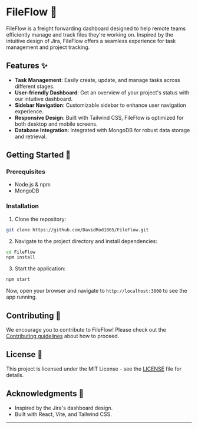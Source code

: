 # FileFlow 📂

<!-- ![FileFlow logo](link-to-your-logo-if-you-have-one.png) -->

FileFlow is a freight forwarding dashboard designed to help remote teams efficiently manage and track files they're working on. Inspired by the intuitive design of Jira, FileFlow offers a seamless experience for task management and project tracking.

## Features ✨

- **Task Management**: Easily create, update, and manage tasks across different stages.
- **User-friendly Dashboard**: Get an overview of your project's status with our intuitive dashboard.
- **Sidebar Navigation**: Customizable sidebar to enhance user navigation experience.
- **Responsive Design**: Built with Tailwind CSS, FileFlow is optimized for both desktop and mobile screens.
- **Database Integration**: Integrated with MongoDB for robust data storage and retrieval.

## Getting Started 🚀

### Prerequisites

- Node.js & npm
- MongoDB

### Installation

1. Clone the repository:
```bash
git clone https://github.com/DavidRod1865/FileFlow.git
```

2. Navigate to the project directory and install dependencies:
```bash
cd FileFlow
npm install
```

3. Start the application:
```bash
npm start
```

Now, open your browser and navigate to `http://localhost:3000` to see the app running.

## Contributing 🤝

We encourage you to contribute to FileFlow! Please check out the [Contributing guidelines](CONTRIBUTING.md) about how to proceed.

## License 📄

This project is licensed under the MIT License - see the [LICENSE](LICENSE) file for details.

## Acknowledgments 🙏

- Inspired by the Jira's dashboard design.
- Built with React, Vite, and Tailwind CSS.

---
